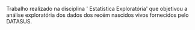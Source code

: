 Trabalho realizado na disciplina ' Estatística Exploratória' que objetivou a análise exploratória dos dados dos recém nascidos vivos fornecidos pelo DATASUS.
